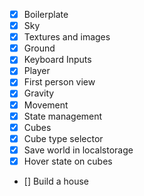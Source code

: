 - [x] Boilerplate
- [x] Sky
- [x] Textures and images
- [x] Ground
- [x] Keyboard Inputs
- [x] Player
- [x] First person view
- [x] Gravity
- [x] Movement
- [x] State management
- [x] Cubes
- [x] Cube type selector
- [x] Save world in localstorage
- [x] Hover state on cubes
- [] Build a house


